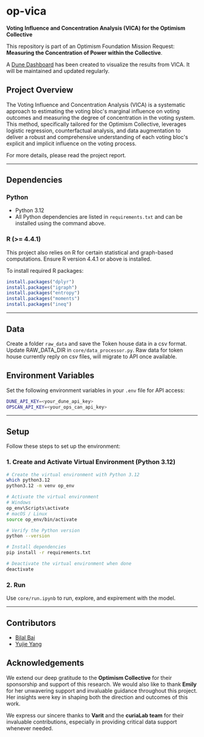 
# **op-vica**
**Voting Influence and Concentration Analysis (VICA) for the Optimism Collective**

This repository is part of an Optimism Foundation Mission Request: **Measuring the Concentration of Power within the Collective**.

A [Dune Dashboard]() has been created to visualize the results from VICA. It will be maintained and updated regularly.

## **Project Overview**
The Voting Influence and Concentration Analysis (VICA) is a systematic approach to estimating the voting bloc's marginal influence on voting outcomes and measuring the degree of concentration in the voting system. This method, specifically tailored for the Optimism Collective, leverages logistic regression, counterfactual analysis, and data augmentation to deliver a robust and comprehensive understanding of each voting bloc's explicit and implicit influence on the voting process.

For more details, please read the project report.

---

## **Dependencies**

### **Python**
- Python 3.12
- All Python dependencies are listed in `requirements.txt` and can be installed using the command above.

### **R** (>= 4.4.1)
This project also relies on R for certain statistical and graph-based computations. Ensure R version 4.4.1 or above is installed.

To install required R packages:
```r
install.packages("dplyr")
install.packages("igraph")
install.packages("entropy")
install.packages("moments")
install.packages("ineq")
```

---

## **Data**
Create a folder `raw_data` and save the Token house data in a csv format.
Update RAW_DATA_DIR in `core/data_processor.py`.
Raw data for token house currently reply on csv files, will migrate to API once available.

## **Environment Variables**
Set the following environment variables in your `.env` file for API access:

```bash
DUNE_API_KEY=<your_dune_api_key>
OPSCAN_API_KEY=<your_ops_can_api_key>
```

---

## **Setup**
Follow these steps to set up the environment:

### 1. **Create and Activate Virtual Environment** (Python 3.12)
```bash
# Create the virtual environment with Python 3.12
which python3.12
python3.12 -m venv op_env

# Activate the virtual environment
# Windows
op_env\Scripts\activate
# macOS / Linux
source op_env/bin/activate

# Verify the Python version
python --version

# Install dependencies
pip install -r requirements.txt

# Deactivate the virtual environment when done
deactivate
```

### 2. **Run**
Use `core/run.ipynb` to run, explore, and expirement with the model.

---

## **Contributors**
* [Bilal Bai](https://github.com/BilalBAI)
* [Yujie Yang](https://github.com/Yyj-pep-xavi)


## **Acknowledgements**

We extend our deep gratitude to the **Optimism Collective** for their sponsorship and support of this research. We would also like to thank **Emily** for her unwavering support and invaluable guidance throughout this project. Her insights were key in shaping both the direction and outcomes of this work.

We express our sincere thanks to **Varit** and the **curiaLab team** for their invaluable contributions, especially in providing critical data support whenever needed.
